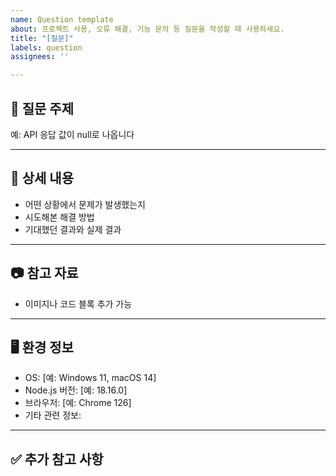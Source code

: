 ```yaml
---
name: Question template
about: 프로젝트 사용, 오류 해결, 기능 문의 등 질문을 작성할 때 사용하세요.
title: "[질문]"
labels: question
assignees: ''

---
```


## 📌 질문 주제
<!-- 질문의 핵심을 간단하게 작성해주세요 -->
예: API 응답 값이 null로 나옵니다

---

## 📝 상세 내용
<!-- 문제 상황, 시도한 방법, 원하는 결과 등을 구체적으로 작성해주세요 -->
- 어떤 상황에서 문제가 발생했는지
- 시도해본 해결 방법
- 기대했던 결과와 실제 결과

---

## 📷 참고 자료
<!-- 오류 화면 캡처, 콘솔 로그, 코드 일부 등을 첨부해주세요 -->
- 이미지나 코드 블록 추가 가능

---

## 🖥 환경 정보
<!-- 문제를 재현하기 위한 환경 정보를 입력해주세요 -->
- OS: [예: Windows 11, macOS 14]
- Node.js 버전: [예: 18.16.0]
- 브라우저: [예: Chrome 126]
- 기타 관련 정보:

---

## ✅ 추가 참고 사항
<!-- 위 내용 외 추가로 알려주고 싶은 내용이 있다면 작성해주세요 -->

